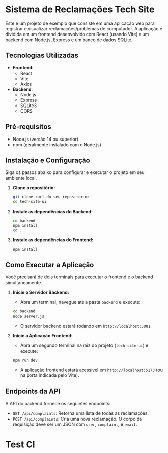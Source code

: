 # Sistema de Reclamações Tech Site

Este é um projeto de exemplo que consiste em uma aplicação web para registrar e visualizar reclamações/problemas de computador. A aplicação é dividida em um frontend desenvolvido com React (usando Vite) e um backend com Node.js, Express e um banco de dados SQLite.

## Tecnologias Utilizadas

- **Frontend**:
  - React
  - Vite
  - Axios
- **Backend**:
  - Node.js
  - Express
  - SQLite3
  - CORS

## Pré-requisitos

- Node.js (versão 14 ou superior)
- npm (geralmente instalado com o Node.js)

## Instalação e Configuração

Siga os passos abaixo para configurar e executar o projeto em seu ambiente local.

1. **Clone o repositório:**

    ```bash
    git clone <url-do-seu-repositorio>
    cd tech-site-ui
    ```

2. **Instale as dependências do Backend:**

    ```bash
    cd backend
    npm install
    cd ..
    ```

3. **Instale as dependências do Frontend:**

    ```bash
    npm install
    ```

## Como Executar a Aplicação

Você precisará de dois terminais para executar o frontend e o backend simultaneamente.

1. **Inicie o Servidor Backend:**
    - Abra um terminal, navegue até a pasta `backend` e execute:

    ```bash
    cd backend
    node server.js
    ```

    - O servidor backend estará rodando em `http://localhost:3001`.

2. **Inicie a Aplicação Frontend:**
    - Abra um segundo terminal na raiz do projeto (`tech-site-ui`) e execute:

    ```bash
    npm run dev
    ```

    - A aplicação frontend estará acessível em `http://localhost:5173` (ou na porta indicada pelo Vite).

## Endpoints da API

A API do backend fornece os seguintes endpoints:

- `GET /api/complaints`: Retorna uma lista de todas as reclamações.
- `POST /api/complaints`: Cria uma nova reclamação. O corpo da requisição deve ser um JSON com `user`, `complaint`, e `email`.
# Test CI
